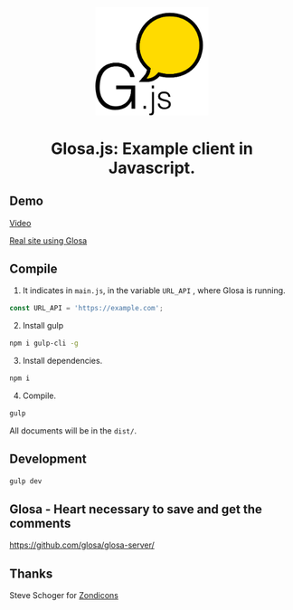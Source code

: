 <p align="center">
  <img src="media/logo.png" alt="logo" width="200"> 
</p>
<h1 align="center">Glosa.js: Example client in Javascript.</h1>

## Demo

[Video](https://cdn.jsdelivr.net/gh/glosa/glosa-static-integration/media/demo.mp4)

[Real site using Glosa](https://programadorwebvalencia.com/blog/)

## Compile

1) It indicates in `main.js`, in the variable `URL_API` , where Glosa is running.

``` javascript
const URL_API = 'https://example.com';
```

2) Install gulp

``` sh
npm i gulp-cli -g
```

3) Install dependencies.

``` sh
npm i
```

4) Compile.

``` sh
gulp
```

All documents will be in the `dist/`.

## Development

``` sh
gulp dev
```

## Glosa - Heart necessary to save and get the comments

https://github.com/glosa/glosa-server/

## Thanks

Steve Schoger for [Zondicons](http://www.zondicons.com/)
